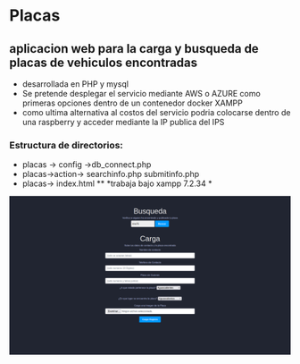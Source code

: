 # Placas
## aplicacion web para la carga y busqueda de placas de vehiculos encontradas 
  - desarrollada en PHP y mysql
- Se pretende desplegar el servicio mediante AWS o AZURE como primeras opciones dentro de un contenedor docker XAMPP
- como ultima alternativa al costos del servicio podria colocarse dentro de una raspberry y acceder mediante la IP publica del IPS
### Estructura de directorios: 
- placas -> config ->db_connect.php 
-  placas->action-> searchinfo.php submitinfo.php 
-   placas-> index.html **
*trabaja bajo xampp 7.2.34 *

![Screenshot](frontplaca.png)
